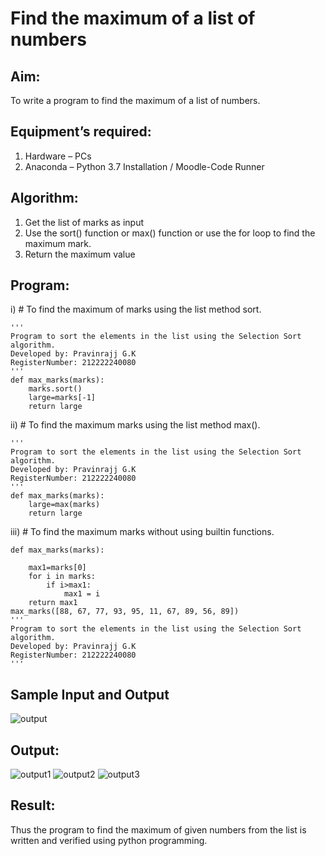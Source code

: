 # Find the maximum of a list of numbers
## Aim:
To write a program to find the maximum of a list of numbers.
## Equipment’s required:
1.	Hardware – PCs
2.	Anaconda – Python 3.7 Installation / Moodle-Code Runner
## Algorithm:
1.	Get the list of marks as input
2.	Use the sort() function or max() function or use the for loop to find the maximum mark.
3.	Return the maximum value
## Program:

i)	# To find the maximum of marks using the list method sort.
```
'''
Program to sort the elements in the list using the Selection Sort algorithm.
Developed by: Pravinrajj G.K
RegisterNumber: 212222240080
'''
def max_marks(marks):
    marks.sort()
    large=marks[-1]
    return large
```

ii)	# To find the maximum marks using the list method max().
```
''' 
Program to sort the elements in the list using the Selection Sort algorithm.
Developed by: Pravinrajj G.K
RegisterNumber: 212222240080
'''
def max_marks(marks):
    large=max(marks)
    return large
```

iii) # To find the maximum marks without using builtin functions.
```
def max_marks(marks):

    max1=marks[0]
    for i in marks:
        if i>max1:
            max1 = i
    return max1
max_marks([88, 67, 77, 93, 95, 11, 67, 89, 56, 89])
''' 
Program to sort the elements in the list using the Selection Sort algorithm.
Developed by: Pravinrajj G.K
RegisterNumber: 212222240080
'''

```
## Sample Input and Output
![output](./img/max_marks1.jpg) 

## Output:
![output1](https://github.com/Pravinrajj/FindMaximum/assets/117917674/bc0e9dd4-a82b-4974-9a14-2c380173aafa)
![output2](https://github.com/Pravinrajj/FindMaximum/assets/117917674/5f338fd0-d134-4003-9814-8bd74b106b1b)
![output3](https://github.com/Pravinrajj/FindMaximum/assets/117917674/901d0fcf-676c-4601-bc58-902f3d99d68b)

## Result:
Thus the program to find the maximum of given numbers from the list is written and verified using python programming.
